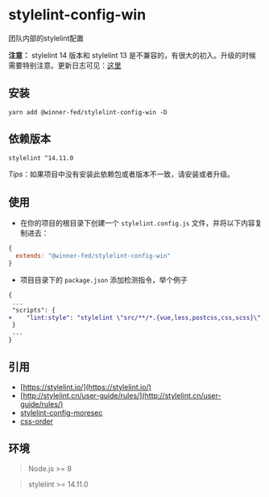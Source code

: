 # stylelint-config-win

团队内部的stylelint配置
 
**注意：** stylelint 14 版本和 stylelint 13 是不兼容的，有很大的初入。升级的时候需要特别注意。更新日志可见：[这里](https://stylelint.io/CHANGELOG)

## 安装

```shell
yarn add @winner-fed/stylelint-config-win -D
```  

##  依赖版本
```bash
stylelint ^14.11.0
```
*Tips*：如果项目中没有安装此依赖包或者版本不一致，请安装或者升级。 

## 使用

- 在你的项目的根目录下创建一个 `stylelint.config.js` 文件，并将以下内容复制进去：

```javascript
{
  extends: "@winner-fed/stylelint-config-win"
}
``` 

- 项目目录下的 `package.json` 添加检测指令，举个例子

```diff
{
 ...
 "scripts": {
+    "lint:style": "stylelint \"src/**/*.{vue,less,postcss,css,scss}\" --fix --cache --cache-location node_modules/.cache/stylelint/",
 }
 ...
}
``` 

## 引用

- [https://stylelint.io/](https://stylelint.io/)
- [http://stylelint.cn/user-guide/rules/](http://stylelint.cn/user-guide/rules/)
- [stylelint-config-moresec](https://github.com/MoresecFE/stylelint-config-moresec)
- [css-order](https://github.com/cklwblove/note-css-order)


## 环境

> Node.js >= 8

> stylelint >= 14.11.0
